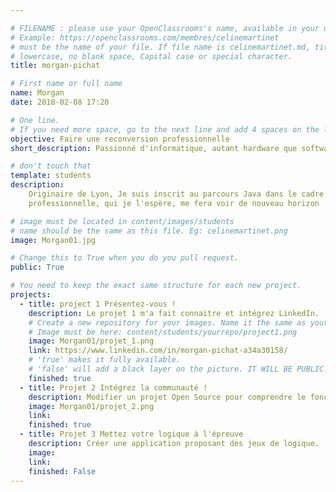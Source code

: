 ```yaml
---

# FILENAME : please use your OpenClassrooms's name, available in your url.
# Example: https://openclassrooms.com/membres/celinemartinet
# must be the name of your file. If file name is celinemartinet.md, title is celinemartinet.
# lowercase, no blank space, Capital case or special character.
title: morgan-pichat

# First name or full name
name: Morgan
date: 2018-02-08 17:20

# One line.
# If you need more space, go to the next line and add 4 spaces on the left, as in 'description'.
objective: Faire une reconversion professionnelle
short_description: Passionné d'informatique, autant hardware que software.

# don't touch that
template: students
description:
    Originaire de Lyon, Je suis inscrit au parcours Java dans le cadre d'une reconversion
    professionnelle, qui je l'espère, me fera voir de nouveau horizon

# image must be located in content/images/students
# name should be the same as this file. Eg: celinemartinet.png
image: Morgan01.jpg

# Change this to True when you do you pull request.
public: True

# You need to keep the exact same structure for each new project.
projects:
  - title: project 1 Présentez-vous !
    description: Le projet 1 m'a fait connaitre et intégrez LinkedIn.
    # Create a new repository for your images. Name it the same as your nickname and profile picture.
    # Image must be here: content/students/yourrepo/project1.png
    image: Morgan01/projet_1.png
    link: https://www.linkedin.com/in/morgan-pichat-a34a30158/
    # 'true' makes it fully available.
    # 'false' will add a black layer on the picture. IT WILL BE PUBLIC!
    finished: true
  - title: Projet 2 Intégrez la communauté !
    description: Modifier un projet Open Source pour comprendre le fonctionnement de Git, de Github et des pull requests.
    image: Morgan01/projet_2.png
    link:
    finished: true
  - title: Projet 3 Mettez votre logique à l'épreuve
    description: Créer une application proposant des jeux de logique.
    image:
    link:
    finished: False
---
```

